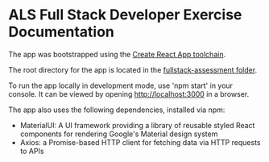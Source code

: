 # ALS Full Stack Developer Exercise Documentation

The app was bootstrapped using the [Create React App toolchain](https://github.com/facebook/create-react-app). 

The root directory for the app is located in the [fullstack-assessment folder](./fullstack-assessment).

To run the app locally in development mode, use 'npm start' in your console. It can be viewed by opening [http://localhost:3000](http://localhost:3000) in a browser. 

The app also uses the following dependencies, installed via npm: 

 - MaterialUI: A UI framework providing a library of reusable styled React components for rendering Google's Material design system
 - Axios: a Promise-based HTTP client for fetching data via HTTP requests to APIs










